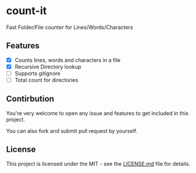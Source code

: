 # count-it

Fast Folder/File counter for Lines/Words/Characters

## Features

- [x] Counts lines, words and characters in a file
- [x] Recursive Directory lookup
- [ ] Supports gitignore
- [ ] Total count for directories

## Contirbution

You're very welcome to open any issue and features to get included in this project.

You can also fork and submit pull request by yourself.

## License

This project is licensed under the MIT - see the [LICENSE.md](LICENSE.md) file for details.
